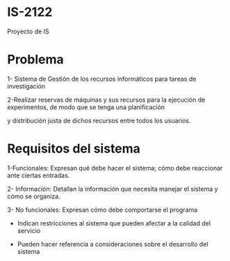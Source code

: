 # IS-2122
Proyecto de IS

# Problema

1- Sistema de Gestión de los recursos informáticos para tareas de investigación

2-Realizar reservas de máquinas y sus recursos para la ejecución de experimentos, de modo que se tenga una planificación

y distribución justa de dichos recursos entre todos los usuarios.

# Requisitos del sistema

1-Funcionales:  Expresan qué debe hacer el sistema; cómo debe reaccionar ante ciertas entradas.

2- Información: Detallan la información que necesita manejar el sistema y cómo se organiza.

3- No funcionales: Expresan cómo debe comportarse el programa

+ Indican restricciones al sistema que pueden afectar a la calidad del servicio

+  Pueden hacer referencia a consideraciones sobre el desarrollo del sistema

